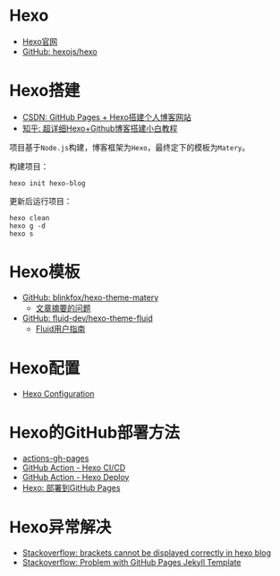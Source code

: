 # Hexo

- [Hexo官网](https://hexo.io/zh-cn/)
- [GitHub: hexojs/hexo](https://github.com/hexojs/hexo)

# Hexo搭建

- [CSDN: GitHub Pages + Hexo搭建个人博客网站](https://blog.csdn.net/yaorongke/article/details/119089190)
- [知乎: 超详细Hexo+Github博客搭建小白教程](https://zhuanlan.zhihu.com/p/35668237)

项目基于`Node.js`构建，博客框架为`Hexo`，最终定下的模板为`Matery`。

构建项目：
```shell
hexo init hexo-blog
```

更新后运行项目：
```shell
hexo clean
hexo g -d
hexo s
```

# Hexo模板

- [GitHub: blinkfox/hexo-theme-matery](https://github.com/blinkfox/hexo-theme-matery)
    - [文章摘要的问题](https://github.com/blinkfox/hexo-theme-matery/issues/99)
- [GitHub: fluid-dev/hexo-theme-fluid](https://github.com/fluid-dev/hexo-theme-fluid)
    - [Fluid用户指南](https://hexo.fluid-dev.com/docs/guide)

# Hexo配置

- [Hexo Configuration](https://hexo.io/zh-cn/docs/configuration.html)

# Hexo的GitHub部署方法

- [actions-gh-pages](https://github.com/peaceiris/actions-gh-pages)
- [GitHub Action - Hexo CI/CD](https://github.com/marketplace/actions/hexo-action)
- [GitHub Action - Hexo Deploy](https://github.com/marketplace/actions/hexo-deploy)
- [Hexo: 部署到GitHub Pages](https://hexo.io/docs/github-pages.html)

# Hexo异常解决

- [Stackoverflow: brackets cannot be displayed correctly in hexo blog](https://stackoverflow.com/questions/63476271/brackets-cannot-be-displayed-correctly-in-hexo-blog)
- [Stackoverflow: Problem with GitHub Pages Jekyll Template](https://stackoverflow.com/questions/75212400/problem-with-github-pages-jekyll-template)

